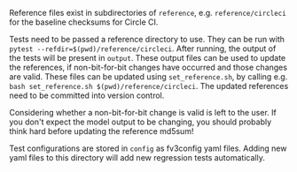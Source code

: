 Reference files exist in subdirectories of `reference`, e.g. `reference/circleci` for
the baseline checksums for Circle CI. 

Tests need to be passed a reference directory to use. They can be run with
`pytest --refdir=$(pwd)/reference/circleci`. After running, the output of the
tests will be present in `output`. These output files can be used to update the
references, if non-bit-for-bit changes have occurred and those changes are valid.
These files can be updated using
`set_reference.sh`, by calling e.g. `bash set_reference.sh $(pwd)/reference/circleci`.
The updated references need to be committed into version control.

Considering whether a non-bit-for-bit change is valid is left to the user. If you
don't expect the model output to be changing, you should probably think hard before
updating the reference md5sum!

Test configurations are stored in `config` as fv3config yaml files. Adding new
yaml files to this directory will add new regression tests automatically.
